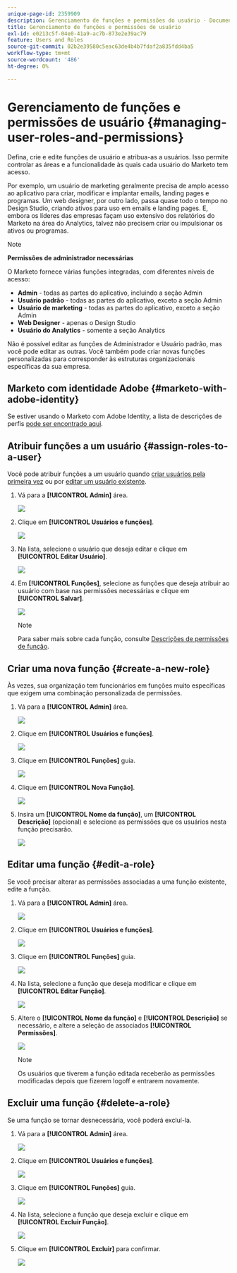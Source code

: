 ```yaml
---
unique-page-id: 2359909
description: Gerenciamento de funções e permissões do usuário - Documentação do Marketo - Documentação do produto
title: Gerenciamento de funções e permissões de usuário
exl-id: e0213c5f-04e0-41a9-ac7b-873e2e39ac79
feature: Users and Roles
source-git-commit: 02b2e39580c5eac63de4b4b7fdaf2a835fdd4ba5
workflow-type: tm+mt
source-wordcount: '486'
ht-degree: 0%

---
```


# Gerenciamento de funções e permissões de usuário {#managing-user-roles-and-permissions}

Defina, crie e edite funções de usuário e atribua-as a usuários. Isso permite controlar as áreas e a funcionalidade às quais cada usuário do Marketo tem acesso.

Por exemplo, um usuário de marketing geralmente precisa de amplo acesso ao aplicativo para criar, modificar e implantar emails, landing pages e programas. Um web designer, por outro lado, passa quase todo o tempo no Design Studio, criando ativos para uso em emails e landing pages. E, embora os líderes das empresas façam uso extensivo dos relatórios do Marketo na área do Analytics, talvez não precisem criar ou impulsionar os ativos ou programas.

>[!NOTE]
>
>**Permissões de administrador necessárias**

O Marketo fornece várias funções integradas, com diferentes níveis de acesso:

* **Admin** - todas as partes do aplicativo, incluindo a seção Admin
* **Usuário padrão** - todas as partes do aplicativo, exceto a seção Admin
* **Usuário de marketing** - todas as partes do aplicativo, exceto a seção Admin
* **Web Designer** - apenas o Design Studio
* **Usuário do Analytics** - somente a seção Analytics

Não é possível editar as funções de Administrador e Usuário padrão, mas você pode editar as outras. Você também pode criar novas funções personalizadas para corresponder às estruturas organizacionais específicas da sua empresa.

## Marketo com identidade Adobe {#marketo-with-adobe-identity}

Se estiver usando o Marketo com Adobe Identity, a lista de descrições de perfis [pode ser encontrado aqui](/help/marketo/product-docs/administration/marketo-with-adobe-identity/adobe-identity-management-overview.md#profile-levels).

## Atribuir funções a um usuário {#assign-roles-to-a-user}

Você pode atribuir funções a um usuário quando [criar usuários pela primeira vez](/help/marketo/product-docs/administration/users-and-roles/create-delete-edit-and-change-a-user-role.md) ou por [editar um usuário existente](/help/marketo/product-docs/administration/users-and-roles/managing-marketo-users.md).

1. Vá para a **[!UICONTROL Admin]** área.

   ![](assets/managing-user-roles-and-permissions-1.png)

1. Clique em **[!UICONTROL Usuários e funções]**.

   ![](assets/managing-user-roles-and-permissions-2.png)

1. Na lista, selecione o usuário que deseja editar e clique em **[!UICONTROL Editar Usuário]**.

   ![](assets/managing-user-roles-and-permissions-3.png)

1. Em **[!UICONTROL Funções]**, selecione as funções que deseja atribuir ao usuário com base nas permissões necessárias e clique em **[!UICONTROL Salvar]**.

   ![](assets/managing-user-roles-and-permissions-4.png)

   >[!NOTE]
   >
   >Para saber mais sobre cada função, consulte [Descrições de permissões de função](/help/marketo/product-docs/administration/users-and-roles/descriptions-of-role-permissions.md).

## Criar uma nova função {#create-a-new-role}

Às vezes, sua organização tem funcionários em funções muito específicas que exigem uma combinação personalizada de permissões.

1. Vá para a **[!UICONTROL Admin]** área.

   ![](assets/managing-user-roles-and-permissions-5.png)

1. Clique em **[!UICONTROL Usuários e funções]**.

   ![](assets/managing-user-roles-and-permissions-6.png)

1. Clique em **[!UICONTROL Funções]** guia.

   ![](assets/managing-user-roles-and-permissions-7.png)

1. Clique em **[!UICONTROL Nova Função]**.

   ![](assets/managing-user-roles-and-permissions-8.png)

1. Insira um **[!UICONTROL Nome da função]**, um **[!UICONTROL Descrição]** (opcional) e selecione as permissões que os usuários nesta função precisarão.

   ![](assets/managing-user-roles-and-permissions-9.png)

## Editar uma função {#edit-a-role}

Se você precisar alterar as permissões associadas a uma função existente, edite a função.

1. Vá para a **[!UICONTROL Admin]** área.

   ![](assets/managing-user-roles-and-permissions-10.png)

1. Clique em **[!UICONTROL Usuários e funções]**.

   ![](assets/managing-user-roles-and-permissions-11.png)

1. Clique em **[!UICONTROL Funções]** guia.

   ![](assets/managing-user-roles-and-permissions-12.png)

1. Na lista, selecione a função que deseja modificar e clique em **[!UICONTROL Editar Função]**.

   ![](assets/managing-user-roles-and-permissions-13.png)

1. Altere o **[!UICONTROL Nome da função]** e **[!UICONTROL Descrição]** se necessário, e altere a seleção de associados **[!UICONTROL Permissões]**.

   ![](assets/managing-user-roles-and-permissions-14.png)

   >[!NOTE]
   >
   >Os usuários que tiverem a função editada receberão as permissões modificadas depois que fizerem logoff e entrarem novamente.

## Excluir uma função {#delete-a-role}

Se uma função se tornar desnecessária, você poderá excluí-la.

1. Vá para a **[!UICONTROL Admin]** área.

   ![](assets/managing-user-roles-and-permissions-15.png)

1. Clique em **[!UICONTROL Usuários e funções]**.

   ![](assets/managing-user-roles-and-permissions-16.png)

1. Clique em **[!UICONTROL Funções]** guia.

   ![](assets/managing-user-roles-and-permissions-17.png)

1. Na lista, selecione a função que deseja excluir e clique em **[!UICONTROL Excluir Função]**.

   ![](assets/managing-user-roles-and-permissions-18.png)

1. Clique em **[!UICONTROL Excluir]** para confirmar.

   ![](assets/managing-user-roles-and-permissions-19.png)
